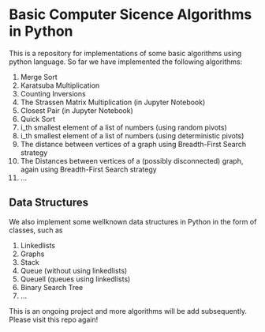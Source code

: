 # Basic Computer Sicence Algorithms in Python
This is a repository for implementations of some basic algorithms using python language.
So far we have implemented the following algorithms:
1. Merge Sort
2. Karatsuba Multiplication 
3. Counting Inversions
4. The Strassen Matrix Multiplication (in Jupyter Notebook)
5. Closest Pair (in Jupyter Notebook)
6. Quick Sort
7. i_th smallest element of a list of numbers (using random pivots)
8. i_th smallest element of a list of numbers (using deterministic pivots)
9. The distance between vertices of a graph using Breadth-First Search strategy
10. The Distances between vertices of a (possibly disconnected) graph, again using Breadth-First Search strategy
11. ...
## Data Structures
We also implement some wellknown data structures in Python in the form of classes, such as
1. Linkedlists
2. Graphs
3. Stack
4. Queue (without using linkedlists)
5. Queuell  (queues using linkedlists) 
6. Binary Search Tree
7. ...

This is an ongoing project and more algorithms will be add subsequently. Please visit this repo again!
